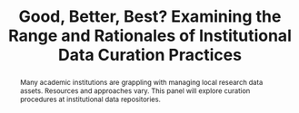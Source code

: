 ---
abstract: Many academic institutions are grappling with managing local research data
  assets. Resources and approaches vary. This panel will explore curation procedures
  at institutional data repositories.
creators:
- Rice, Robin
- Peer, Limor
- White, Wendy
- Arguillas, Florio
date: null
document_url: https://services.phaidra.univie.ac.at/api/object/o:429530/download
grand_parent: iPRES
institutions: []
keywords:
- data curation
- data management
- institutional repositories
landing_page_url: https://phaidra.univie.ac.at/o:429530
language: eng
layout: publication
license: CC BY 4.0 International
notes_url: null
parent: iPRES 2015
presentation_url: null
publication_type: paper
size: 320371
source_name: iPRES
title: Good, Better, Best? Examining the Range and Rationales of Institutional Data
  Curation Practices
year: 2015
---